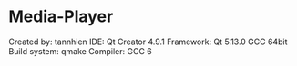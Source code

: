 # Media-Player

Created by: tannhien
IDE: Qt Creator 4.9.1
Framework: Qt 5.13.0 GCC 64bit
Build system: qmake
Compiler: GCC 6
